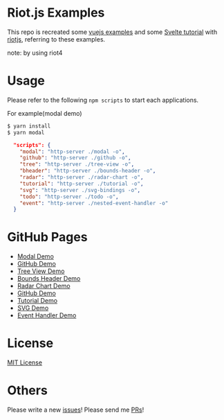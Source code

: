 # Riot.js Examples

This repo is recreated some [vuejs examples](https://jp.vuejs.org/v2/examples/) and some [Svelte tutorial](https://svelte.dev/tutorial/) with [riotjs](https://riot.js.org/), referring to these examples.

note: by using riot4

# Usage
Please refer to the following `npm scripts` to start each applications.

For example(modal demo)

```bash
$ yarn install
$ yarn modal
```

```json
  "scripts": {
    "modal": "http-server ./modal -o",
    "github": "http-server ./github -o",
    "tree": "http-server ./tree-view -o",
    "bheader": "http-server ./bounds-header -o",
    "radar": "http-server ./radar-chart -o",
    "tutorial": "http-server ./tutorial -o",
    "svg": "http-server ./svg-bindings -o",
    "todo": "http-server ./todo -o",
    "event": "http-server ./nested-event-handler -o"
  }
```

# GitHub Pages

* <a href="https://kkeeth.github.io/riot-examples/modal/" target="_blank" rel="noopener noreferrer">Modal Demo</a>
* <a href="https://kkeeth.github.io/riot-examples/github/" target="_blank" rel="noopener noreferrer">GitHub Demo</a>
* <a href="https://kkeeth.github.io/riot-examples/tree-view/" target="_blank" rel="noopener noreferrer">Tree View Demo</a>
* <a href="https://kkeeth.github.io/riot-examples/bounds-header/" target="_blank" rel="noopener noreferrer">Bounds Header Demo</a>
* <a href="https://kkeeth.github.io/riot-examples/radar-chart/" target="_blank" rel="noopener noreferrer">Radar Chart Demo</a>
* <a href="https://kkeeth.github.io/riot-examples/github/" target="_blank" rel="noopener noreferrer">GitHub Demo</a>
* <a href="https://kkeeth.github.io/riot-examples/tutorial/" target="_blank" rel="noopener noreferrer">Tutorial Demo</a>
* <a href="https://kkeeth.github.io/riot-examples/svg-bindings/" target="_blank" rel="noopener noreferrer">SVG Demo</a>
* <a href="https://kkeeth.github.io/riot-examples/nested-event-handler/" target="_blank" rel="noopener noreferrer">Event Handler Demo</a>

# License

[MIT License](https://github.com/kkeeth/riot-examples/blob/master/LICENSE)

# Others

Please write a new [issues](https://github.com/kkeeth/riot-examples/issues)! Please send me [PRs](https://github.com/kkeeth/riot-examples/pulls)!
